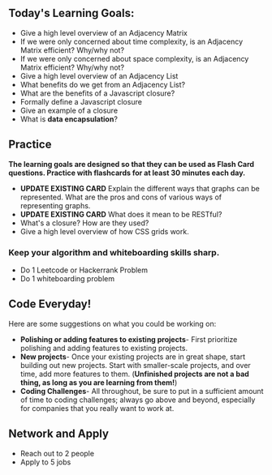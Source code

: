 ## Today's Learning Goals:

- Give a high level overview of an Adjacency Matrix
- If we were only concerned about time complexity, is an Adjacency Matrix efficient? Why/why not? 
- If we were only concerned about space complexity, is an Adjacency Matrix efficient? Why/why not?
- Give a high level overview of an Adjacency List
- What benefits do we get from an Adjacency List?
- What are the benefits of a Javascript closure?
- Formally define a Javascript closure
- Give an example of a closure
- What is **data encapsulation**?


## Practice

**The learning goals are designed so that they can be used as Flash Card questions. Practice with flashcards for at least 30 minutes each day.**


* **UPDATE EXISTING CARD** Explain the different ways that graphs can be represented. What are the pros and cons of various ways of representing graphs.
* **UPDATE EXISTING CARD** What does it mean to be RESTful?
* What's a closure? How are they used?
* Give a high level overview of how CSS grids work.

### Keep your algorithm and whiteboarding skills sharp. 
* Do 1 Leetcode or Hackerrank Problem
* Do 1 whiteboarding problem

## Code Everyday!

Here are some suggestions on what you could be working on:

* **Polishing or adding features to existing projects**- First prioritize polishing and adding features to existing projects.
* **New projects**- Once your existing projects are in great shape, start building out new projects. Start with smaller-scale projects, and over time, add more features to them. (**Unfinished projects are not a bad thing, as long as you are learning from them!**)
* **Coding Challenges**- All throughout, be sure to put in a sufficient amount of time to coding challenges; always go above and beyond, especially for companies that you really want to work at.

## Network and Apply

* Reach out to 2 people
* Apply to 5 jobs